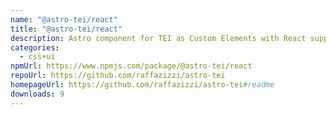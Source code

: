 ```yaml
---
name: "@astro-tei/react"
title: "@astro-tei/react"
description: Astro component for TEI as Custom Elements with React support
categories:
  - css+ui
npmUrl: https://www.npmjs.com/package/@astro-tei/react
repoUrl: https://github.com/raffazizzi/astro-tei
homepageUrl: https://github.com/raffazizzi/astro-tei#readme
downloads: 9
---
```

